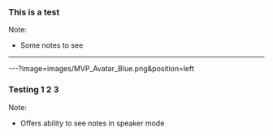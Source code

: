 ### This is a test

Note:
- Some notes to see
---
---?image=images/MVP_Avatar_Blue.png&position=left
### Testing 1 2 3

Note:
- Offers ability to see notes in speaker mode